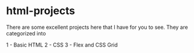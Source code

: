 # html-projects

There are some excellent projects here that I have for you to see.  They are categorized into 

1 - Basic HTML
2 - CSS
3 - Flex and CSS Grid



